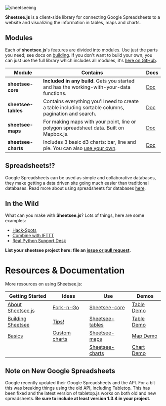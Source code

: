 
![sheetseeimg](https://raw.github.com/jlord/sheetsee-cache/master/img/sheetsee-03.png)

**Sheetsee.js** is a client-side library for connecting Google Spreadsheets to a website and visualizing the information in tables, maps and charts.

## Modules

Each of **sheetsee.js**'s features are divided into modules. Use just the parts you need; see docs on [building](./docs/building.md). If you don't want to build your own, you can just use the full library which includes all modules, it's [here on GitHub](http://www.github.com/jlord/sheetsee.js).


| Module              | Contains                                                                                            | Docs                         |
| ------------------- | --------------------------------------------------------------------------------------------------- | ---------------------------- |
| **sheetsee-core**   | **Included in any build**. Gets you started and has the working-with-your-data functions.           | [Doc](./docs/sheetsee-core.md)   |
| **sheetsee-tables** | Contains everything you'll need to create a table including sortable columns, pagination and search.| [Doc](./docs/sheetsee-tables.md) |
| **sheetsee-maps**   | For making maps with your point, line or polygon spreadsheet data. Built on Mapbox.js.              | [Doc](./docs/sheetsee-maps.md)   |
| **sheetsee-charts** | Includes 3 basic d3 charts: bar, line and pie. You can also [use your own](docs/custom-charts.md).  | [Doc](./docs/sheetsee-charts.md) |

## Spreadsheets!?

Google Spreadsheets can be used as simple and collaborative databases, they make getting a data driven site going much easier than traditional databases. Read more about using spreadsheets for databases [here](./docs/basics.md).

## In the Wild

What can you make with **Sheetsee.js**? Lots of things, here are some examples:

- [Hack-Spots](http://jlord.github.io/hack-spots)
- [Combine with IFTTT](http://jlord.us/instagram/)
- [Real Python Support Desk](http://www.realpython.com/support)

**List your sheetsee project here: file an [issue or pull request](http://www.github.com/jlord/sheetsee.js).**

# Resources & Documentation

More resources on using Sheetsee.js:

| Getting Started | Ideas | Use | Demos |
| --- | --- | --- | --- |
| [About Sheetsee.js](./docs/about.md) | [Fork-n-Go](./docs/fork-n-go.md) | [Sheetsee-core](./docs/sheetsee-core.md) | [Table Demo](./demos/demo-table.html) |
| [Building Sheetsee](./docs/building.md) | [Tips!](./docs/tips.md) | [Sheetsee-tables](./docs/sheetsee-tables.md) | [Table Demo](./demos/demo-table.html) |
| [Basics](./docs/basics.md) | [Custom charts](./docs/custom-charts.md) | [Sheetsee-maps](./docs/sheetsee-maps.md) | [Map Demo](./demos/demo-map.html) |
|  |  |  [Sheetsee-charts](./docs/sheetsee-charts.md) | [Chart Demo](./demos/demo-chart.html) |

## Note on New Google Spreadsheets

Google recently updated their Google Spreadsheets and the API. For a bit this was breaking things using the old API, including Tabletop. This has been fixed and the latest version of tabletop.js works on both old and new spreadsheets. **Be sure to include at least version 1.3.4 in your project.**

